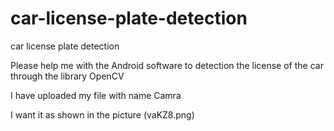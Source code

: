 # car-license-plate-detection
car license plate detection

Please help me with the Android software to detection the license of the car through the library OpenCV

I have uploaded my file with name Camra

I want it as shown in the picture (vaKZ8.png)


